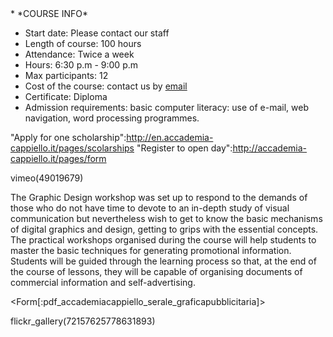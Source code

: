 <div id='aside'>
* *COURSE INFO*
&nbsp;

* Start date: Please contact our staff
* Length of course: 100 hours
* Attendance: Twice a week
* Hours: 6:30 p.m - 9:00 p.m
* Max participants: 12
* Cost of the course: contact us by <a href="mailto: international@accademia-cappiello.it">email</a>
* Certificate: Diploma
* Admission requirements: basic computer literacy: use of e-mail, web navigation, word processing programmes. 



"Apply for one scholarship":http://en.accademia-cappiello.it/pages/scolarships
"Register to open day":http://accademia-cappiello.it/pages/form
</div>

vimeo(49019679)

The Graphic Design workshop was set up to respond to the demands of those who do not have time to devote to an in-depth study of visual communication but nevertheless wish to get to know the basic mechanisms of digital graphics and design, getting to grips with the essential concepts.
The practical workshops organised during the course will help students to master the basic techniques for generating promotional information.
Students will be guided through the learning process so that, at the end of the course of lessons, they will be capable of organising documents of commercial information and self-advertising.

<Form[:pdf_accademiacappiello_serale_graficapubblicitaria]>

flickr_gallery(72157625778631893)